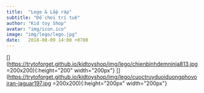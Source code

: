 ```yaml
---
title:  "Lego & Lắp ráp"
subtitle: "Đồ chơi trí tuệ"
author: "Kid toy Shop"
avatar: "img/icon.ico"
image: "img/lego/lego.jpg"
date:   2018-08-09 14:00 +0700
---
```


[](https://trytoforget.github.io/kidtoyshop/img/lego/chienbinhdemninja813.jpg =200x200){:height="200" width="200px"}
[](https://trytoforget.github.io/kidtoyshop/img/lego/cuoctruyduoiduongphovoiran-jaguar197.jpg =200x200){:height="200px" width="200px"}
